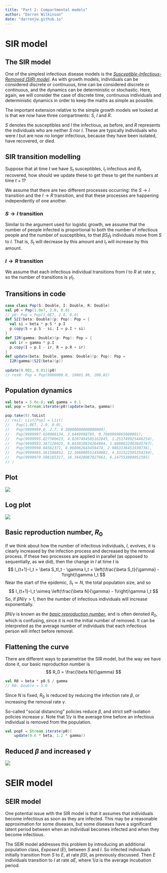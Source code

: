 ```yaml
---
title: "Part 2: Compartmental models"
author: "Darren Wilkinson"
date: "darrenjw.github.io"
---
```


# SIR model

## The SIR model

One of the simplest infectious disease models is the [*Susceptible-Infectious-Removed (SIR) model*](https://en.wikipedia.org/wiki/Compartmental_models_in_epidemiology). As with growth models, individuals can be considered discrete or continuous, time can be considered discrete or continuous, and the dynamics can be deterministic or stochastic. Here, again, we will consider the case of discrete time, continuous individuals and deterministic dynamics in order to keep the maths as simple as possible.

The important extension relative to the simple growth models we looked at is that we now have three compartments: *S*, *I* and *R*.

*S* denotes the susceptibles and *I* the infectious, as before, and *R* represents the individuals who are neither *S* nor *I*. These are typically individuals who were *I* but are now no longer infectious, because they have been isolated, have recovered, or died.

## SIR transition modelling

Suppose that at time $t$ we have $S_t$ susceptibles, $I_t$ infectious and $R_t$ recovered, how should we update these to get these to get the numbers at time $t+1$?

We assume that there are two different processes occurring: the $S\rightarrow I$ transition and the $I\rightarrow R$ transition, and that these processes are happening independently of one another.

### $S\rightarrow I$ transition

Similar to the argument used for logistic growth, we assume that the number of people infected is proportional to both the number of infectious people and the number of susceptibles, to that $\beta S_tI_t$ individuals move from $S$ to $I$. That is, $S_t$ will decrease by this amount and $I_t$ will increase by this amount.

### $I\rightarrow R$ transition

We assume that each infectious individual transitions from $I$ to $R$ at rate $\gamma$, so the number of transitions is $\gamma I_t$.

## Transitions in code

```scala
case class Pop(S: Double, I: Double, R: Double)
val p0 = Pop(1.0e7, 2.0, 0.0)
// p0: Pop = Pop(1.0E7, 2.0, 0.0)
def S2I(beta: Double)(p: Pop): Pop = {
  val si = beta * p.S * p.I
  p.copy(S = p.S - si, I = p.I + si)
}
def I2R(gamma: Double)(p: Pop): Pop = {
  val ir = gamma * p.I
  p.copy(I = p.I - ir, R = p.R + ir)
}
def update(beta: Double, gamma: Double)(p: Pop): Pop =
  I2R(gamma)(S2I(beta)(p))
  
update(0.001, 0.01)(p0)
// res0: Pop = Pop(9980000.0, 19801.98, 200.02)
```

## Population dynamics

```scala
val beta = 5.0e-8; val gamma = 0.1
val pop = Stream.iterate(p0)(update(beta, gamma))
```
```scala
pop.take(8).toList
// res1: List[Pop] = List(
//   Pop(1.0E7, 2.0, 0.0),
//   Pop(9999999.0, 2.7, 0.30000000000000004),
//   Pop(9999997.650000134, 3.6449998785, 0.7049999865000001),
//   Pop(9999995.827500623, 4.9207494505162845, 1.251749925446254),
//   Pop(9999993.367126925, 6.643010834264904, 1.9898622403645767),
//   Pop(9999990.04562371, 8.968062643456474, 2.9863136451930736),
//   Pop(9999985.561596852, 12.106880551450082, 4.331522595354194),
//   Pop(9999979.508165317, 16.34428087827661, 6.147553804051595)
// )
```

## Plot

![](sir.png)

## Log plot

![](lsir.png)

## Basic reproduction number, $R_0$

If we think about how the number of infectious individuals, $I$, evolves, it is clearly increased by the infection process and decreased by the removal process. If these two processes are applied in parallel (as opposed to sequentially, as we did), then the change in $I$ at time $t$ is
$$ I_{t+1}-I_t = \beta S_tI_t - \gamma I_t = \left(\frac{\beta S_t}{\gamma} - 1\right)\gamma I_t $$
Near the start of the epidemic, $S_t\simeq N$, the total population size, and so
$$ I_{t+1}-I_t \simeq \left(\frac{\beta N}{\gamma} - 1\right)\gamma I_t $$
So, if $\beta N/\gamma > 1$, then the number of infectious individuals will increase exponentially.

$\beta N/\gamma$ is known as the [*basic reproduction number*](https://en.wikipedia.org/wiki/Basic_reproduction_number), and is often denoted $R_0$, which is confusing, since it is not the initial number of removed. It can be interpreted as the average number of individuals that each infectious person will infect before removal.

## Flattening the curve

There are different ways to parametrise the SIR model, but the way we have done it, our basic reproduction number is
$$
R_0 = \frac{\beta N}{\gamma}
$$
```scala
val R0 = beta * p0.S / gamma
// R0: Double = 5.0
```
Since $N$ is fixed, $R_0$ is reduced by reducing the infection rate $\beta$, or increasing the removal rate $\gamma$.

So-called "social distancing" policies reduce $\beta$, and strict self-isolation policies increase $\gamma$. Note that $1/\gamma$ is the average time before an infectious individual is removed from the population.

```scala
val popF = Stream.iterate(p0)(
    update(0.6 * beta, 1.2 * gamma))
```

## Reduced $\beta$ and increased $\gamma$

![](fsir.png)

# SEIR model

## SEIR model

One potential issue with the SIR model is that it assumes that individuals become infectious as soon as they are infected. This may be a reasonable approximation for some diseases, but some diseases have a significant latent period between when an individual becomes infected and when they become infectious. 

The SEIR model addresses this problem by introducing an additional population class, *Exposed* (*E*), between *S* and *I*. So infected individuals initially transition from *S* to *E*, at rate $\beta S I$, as previously discussed. Then *E* individuals transition to *I* at rate $a E$, where $1/a$ is the average incubation period.
